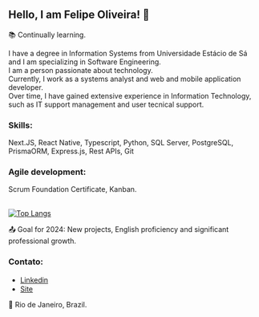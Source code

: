 ## Hello, I am Felipe Oliveira! 👋

:books: Continually learning. <br>

 I have a degree in Information Systems from Universidade Estácio de Sá and I am specializing in Software Engineering.<br>
 I am a person passionate about technology. <br>
 Currently, I work as a systems analyst and web and mobile application developer. <br>
 Over time, I have gained extensive experience in Information Technology, such as IT support management and user tecnical support.<br>

### Skills:
Next.JS, React Native, Typescript, Python, SQL Server, PostgreSQL, PrismaORM, Express.js, Rest APIs, Git

### Agile development: 
Scrum Foundation Certificate, Kanban. <br><br>

[![Top Langs](https://github-readme-stats.vercel.app/api/top-langs/?username=oliveirait)](https://github.com/oliveirait/github-readme-stats)<br>


:outbox_tray: Goal for 2024: New projects, English proficiency and significant professional growth. 


### Contato:
- <a href="https://www.linkedin.com/in/oliveirait/" target="_blank">Linkedin</a> <img src="https://raw.githubusercontent.com/TheDudeThatCode/TheDudeThatCode/db8f1cbd38ac0ae2a08f36f961096dbd59a02393/Assets/Linkedin.svg" height="15" width="15"> 
- <a href="https://oliveiracode.online" target="_blank">Site</a> <img src="" height="15" width="15"> 


:house_with_garden: Rio de Janeiro, Brazil. <br>
